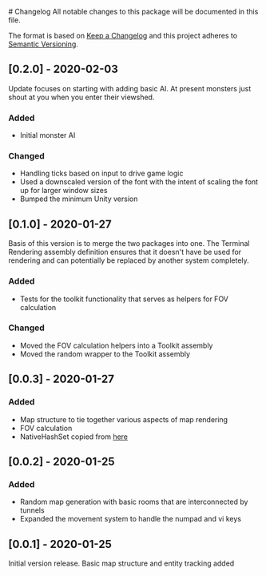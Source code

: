 ﻿﻿# Changelog
All notable changes to this package will be documented in this file.

The format is based on [Keep a Changelog](http://keepachangelog.com/en/1.0.0/)
and this project adheres to [Semantic Versioning](http://semver.org/spec/v2.0.0.html).

## [0.2.0] - 2020-02-03

Update focuses on starting with adding basic AI. At present monsters just shout at you when you enter their viewshed.

### Added

* Initial monster AI

### Changed

* Handling ticks based on input to drive game logic
* Used a downscaled version of the font with the intent of scaling the font up for larger window sizes
* Bumped the minimum Unity version

## [0.1.0] - 2020-01-27

Basis of this version is to merge the two packages into one. The Terminal Rendering assembly definition ensures that it doesn't have be used for rendering and can potentially be replaced by another system completely.

### Added

* Tests for the toolkit functionality that serves as helpers for FOV calculation

### Changed

* Moved the FOV calculation helpers into a Toolkit assembly
* Moved the random wrapper to the Toolkit assembly

## [0.0.3] - 2020-01-27

### Added

* Map structure to tie together various aspects of map rendering
* FOV calculation
* NativeHashSet copied from [here](https://github.com/jacksondunstan/NativeCollections/blob/master/JacksonDunstanNativeCollections/NativeHashSet.cs)

## [0.0.2] - 2020-01-25

### Added

* Random map generation with basic rooms that are interconnected by tunnels
* Expanded the movement system to handle the numpad and vi keys

## [0.0.1] - 2020-01-25

Initial version release. Basic map structure and entity tracking added